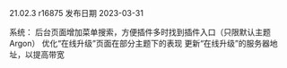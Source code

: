 21.02.3 r16875
发布日期 2023-03-31

系统：
后台页面增加菜单搜索，方便插件多时找到插件入口（只限默认主题Argon）
优化“在线升级”页面在部分主题下的表现
更新“在线升级”的服务器地址，以提高带宽